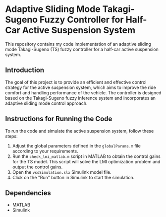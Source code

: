 # Adaptive Sliding Mode Takagi-Sugeno Fuzzy Controller for Half-Car Active Suspension System

This repository contains my code implementation of an adaptive sliding mode Takagi-Sugeno (TS) fuzzy controller for a half-car active suspension system. 

## Introduction

The goal of this project is to provide an efficient and effective control strategy for the active suspension system, which aims to improve the ride comfort and handling performance of the vehicle. The controller is designed based on the Takagi-Sugeno fuzzy inference system and incorporates an adaptive sliding mode control approach.


## Instructions for Running the Code

To run the code and simulate the active suspension system, follow these steps:

1. Adjust the global parameters defined in the `globalParams.m` file according to your requirements.
2. Run the `check_lmi_matlab.m` script in MATLAB to obtain the control gains for the TS model. This script will solve the LMI optimization problem and output the control gains.
3. Open the `vssSimulation.slx` Simulink model file.
4. Click on the "Run" button in Simulink to start the simulation.

## Dependencies

- MATLAB
- Simulink
